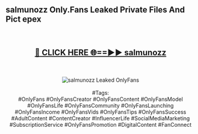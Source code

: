 <h2>salmunozz Only.Fans Leaked Private Files And Pict epex</h2>
<br>
<div align="center">
<h2><a href="https://mediafiles.top/salmunozz" rel="nofollow">🔴 CLICK HERE 🌐==►► salmunozz</a></h2>
<br>
<br>
<a href="https://mediafiles.top/salmunozz" rel="nofollow" data-target="animated-image.originalLink"><img src="https://i.ibb.co.com/WyWwxjT/player-gif2.gif" alt="salmunozz Leaked OnlyFans" style="max-width: 100%; display: inline-block;" data-target="animated-image.originalImage"></a>
<br><br>
#Tags:
<br>
#OnlyFans #OnlyFansCreator #OnlyFansContent #OnlyFansModel #OnlyFansLife #OnlyFansCommunity #OnlyFansLaunching #OnlyFansIncome #OnlyFansVids #OnlyFansTips #OnlyFansSuccess #AdultContent #ContentCreator #InfluencerLife #SocialMediaMarketing #SubscriptionService #OnlyFansPromotion #DigitalContent #FanConnect
</div>
<br>